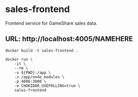 # sales-frontend
Frontend service for GameShare sales data.

## URL: http://localhost:4005/NAMEHERE
```
docker build -t sales-frontend .

docker run \
    -it \
    --rm \
    -v ${PWD}:/app \
    -v /app/node_modules \
    -p 4006:3000 \
    -e CHOKIDAR_USEPOLLING=true \
    sales-frontend

```

